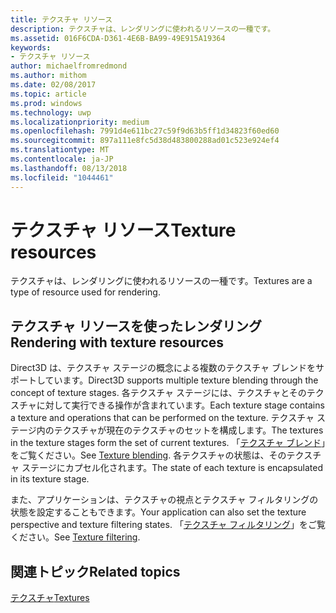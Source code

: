 ```yaml
---
title: テクスチャ リソース
description: テクスチャは、レンダリングに使われるリソースの一種です。
ms.assetid: 016F6CDA-D361-4E6B-BA99-49E915A19364
keywords:
- テクスチャ リソース
author: michaelfromredmond
ms.author: mithom
ms.date: 02/08/2017
ms.topic: article
ms.prod: windows
ms.technology: uwp
ms.localizationpriority: medium
ms.openlocfilehash: 7991d4e611bc27c59f9d63b5ff1d34823f60ed60
ms.sourcegitcommit: 897a111e8fc5d38d483800288ad01c523e924ef4
ms.translationtype: MT
ms.contentlocale: ja-JP
ms.lasthandoff: 08/13/2018
ms.locfileid: "1044461"
---
```

# <a name="texture-resources"></a><span data-ttu-id="499e0-104">テクスチャ リソース</span><span class="sxs-lookup"><span data-stu-id="499e0-104">Texture resources</span></span>


<span data-ttu-id="499e0-105">テクスチャは、レンダリングに使われるリソースの一種です。</span><span class="sxs-lookup"><span data-stu-id="499e0-105">Textures are a type of resource used for rendering.</span></span>

## <a name="span-idrenderingwithtextureresourcesspanspan-idrenderingwithtextureresourcesspanspan-idrenderingwithtextureresourcesspanrendering-with-texture-resources"></a><span data-ttu-id="499e0-106"><span id="Rendering_with_Texture_Resources"></span><span id="rendering_with_texture_resources"></span><span id="RENDERING_WITH_TEXTURE_RESOURCES"></span>テクスチャ リソースを使ったレンダリング</span><span class="sxs-lookup"><span data-stu-id="499e0-106"><span id="Rendering_with_Texture_Resources"></span><span id="rendering_with_texture_resources"></span><span id="RENDERING_WITH_TEXTURE_RESOURCES"></span>Rendering with texture resources</span></span>


<span data-ttu-id="499e0-107">Direct3D は、テクスチャ ステージの概念による複数のテクスチャ ブレンドをサポートしています。</span><span class="sxs-lookup"><span data-stu-id="499e0-107">Direct3D supports multiple texture blending through the concept of texture stages.</span></span> <span data-ttu-id="499e0-108">各テクスチャ ステージには、テクスチャとそのテクスチャに対して実行できる操作が含まれています。</span><span class="sxs-lookup"><span data-stu-id="499e0-108">Each texture stage contains a texture and operations that can be performed on the texture.</span></span> <span data-ttu-id="499e0-109">テクスチャ ステージ内のテクスチャが現在のテクスチャのセットを構成します。</span><span class="sxs-lookup"><span data-stu-id="499e0-109">The textures in the texture stages form the set of current textures.</span></span> <span data-ttu-id="499e0-110">「[テクスチャ ブレンド](texture-blending.md)」をご覧ください。</span><span class="sxs-lookup"><span data-stu-id="499e0-110">See [Texture blending](texture-blending.md).</span></span> <span data-ttu-id="499e0-111">各テクスチャの状態は、そのテクスチャ ステージにカプセル化されます。</span><span class="sxs-lookup"><span data-stu-id="499e0-111">The state of each texture is encapsulated in its texture stage.</span></span>

<span data-ttu-id="499e0-112">また、アプリケーションは、テクスチャの視点とテクスチャ フィルタリングの状態を設定することもできます。</span><span class="sxs-lookup"><span data-stu-id="499e0-112">Your application can also set the texture perspective and texture filtering states.</span></span> <span data-ttu-id="499e0-113">「[テクスチャ フィルタリング](texture-filtering.md)」をご覧ください。</span><span class="sxs-lookup"><span data-stu-id="499e0-113">See [Texture filtering](texture-filtering.md).</span></span>

## <a name="span-idrelated-topicsspanrelated-topics"></a><span data-ttu-id="499e0-114"><span id="related-topics"></span>関連トピック</span><span class="sxs-lookup"><span data-stu-id="499e0-114"><span id="related-topics"></span>Related topics</span></span>


[<span data-ttu-id="499e0-115">テクスチャ</span><span class="sxs-lookup"><span data-stu-id="499e0-115">Textures</span></span>](textures.md)

 

 




